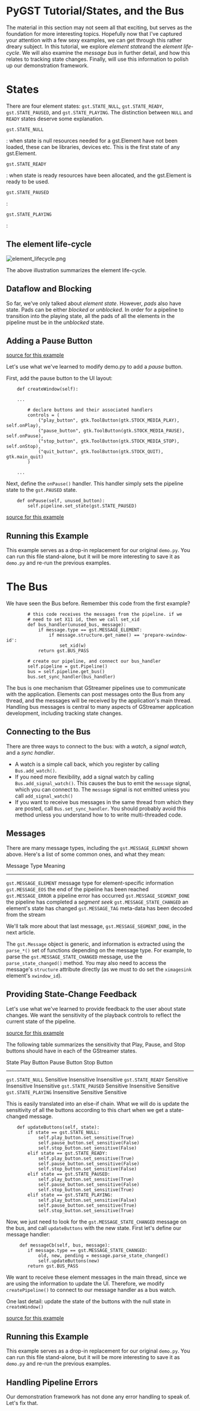 # PyGST Tutorial/States, and the Bus

The material in this section may not seem all that exciting, but serves
as the foundation for more interesting topics. Hopefully now that I've
captured your attention with a few sexy examples, we can get through
this rather dreary subject. In this tutorial, we explore *element
state*and the *element life-cycle*. We will also examine the *message
bus* in further detail, and how this relates to tracking state changes.
Finally, will use this information to polish up our demonstration
framework.

# States

There are four element states: `gst.STATE_NULL`, `gst.STATE_READY`,
`gst.STATE_PAUSED`, and `gst.STATE_PLAYING`. The distinction between
`NULL` and `READY` states deserve some explanation.

`gst.STATE_NULL`

:   when state is null resources needed for a gst.Element have not been
    loaded, these can be libraries, devices etc. This is the first state
    of any gst.Element.

`gst.STATE_READY`

:   when state is ready resources have been allocated, and the
    gst.Element is ready to be used.

`gst.STATE_PAUSED`

:  

`gst.STATE_PLAYING`

:  

## The element life-cycle

![](element_lifecycle.png "element_lifecycle.png")

The above illustration summarizes the element life-cycle.

## Dataflow and Blocking

So far, we've only talked about *element state*. However, *pads* also
have state. Pads can be either *blocked* or *unblocked*. In order for a
pipeline to transition into the playing state, all the pads of all the
elements in the pipeline must be in the *unblocked* state.

## Adding a Pause Button

[source for this example](enhanced_demo.py.md)

Let's use what we've learned to modify demo.py to add a *pause* button.

First, add the pause button to the UI layout:

        def createWindow(self):

        ...

            # declare buttons and their associated handlers
            controls = (
                ("play_button", gtk.ToolButton(gtk.STOCK_MEDIA_PLAY), self.onPlay),
                ("pause_button", gtk.ToolButton(gtk.STOCK_MEDIA_PAUSE), self.onPause),
                ("stop_button", gtk.ToolButton(gtk.STOCK_MEDIA_STOP), self.onStop),
                ("quit_button", gtk.ToolButton(gtk.STOCK_QUIT), gtk.main_quit)
            )

        ...

Next, define the `onPause()` handler. This handler simply sets the
pipeline state to the `gst.PAUSED` state.

        def onPause(self, unused_button):
            self.pipeline.set_state(gst.STATE_PAUSED)

[source for this example](enhanced_demo.py.md)

## Running this Example

This example serves as a drop-in replacement for our original `demo.py`.
You can run this file stand-alone, but it will be more interesting to
save it as `demo.py` and re-run the previous examples.

# The Bus

We have seen the Bus before. Remember this code from the first example?

            # this code receives the messages from the pipeline. if we
            # need to set X11 id, then we call set_xid
            def bus_handler(unused_bus, message):
                if message.type == gst.MESSAGE_ELEMENT:
                    if message.structure.get_name() == 'prepare-xwindow-id':
                        set_xid(w)
                return gst.BUS_PASS

            # create our pipeline, and connect our bus_handler
            self.pipeline = gst.Pipeline()
            bus = self.pipeline.get_bus()
            bus.set_sync_handler(bus_handler)

The bus is one mechanism that GStreamer pipelines use to communicate
with the application. Elements can post messages onto the Bus from any
thread, and the messages will be received by the application's main
thread. Handling bus messages is central to many aspects of GStreamer
application development, including tracking state changes.

## Connecting to the Bus

There are three ways to connect to the bus: with a *watch*, a *signal
watch*, and a *sync handler*.

-   A watch is a simple call back, which you register by calling
    `Bus.add_watch()`.
-   If you need more flexibility, add a signal watch by calling
    `Bus.add_signal_watch()`. This causes the bus to emit the `message`
    signal, which you can connect to. The `message` signal is not
    emitted unless you call `add_signal_watch()`
-   If you want to receive bus messages in the same thread from which
    they are posted, call `Bus.set_sync_handler`. You should probably
    avoid this method unless you understand how to to write
    multi-threaded code.

## Messages

There are many message types, including the `gst.MESSAGE_ELEMENT` shown
above. Here's a list of some common ones, and what they mean:

  Message Type                  Meaning
  ----------------------------- -----------------------------------------------
  `gst.MESSAGE_ELEMENT`         message type for element-specific information
  `gst.MESSAGE_EOS`             the end of the pipeline has been reached
  `gst.MESSAGE_ERROR`           a pipeline error has occurred
  `gst.MESSAGE_SEGMENT_DONE`    the pipeline has completed a *segment seek*
  `gst.MESSAGE_STATE_CHANGED`   an element's state has changed
  `gst.MESSAGE_TAG`             meta-data has been decoded from the stream

We'll talk more about that last message, `gst.MESSAGE_SEGMENT_DONE`, in
the next article.

The `gst.Message` object is generic, and information is extracted using
the `parse_*()` set of functions depending on the message type. For
example, to parse the `gst.MESSAGE_STATE_CHANGED` message, use the
`parse_state_changed()` method. You may also need to access the
message's `structure` attribute directly (as we must to do set the
`ximagesink` element's `xwindow_id`).

## Providing State-Change Feedback

Let's use what we've learned to provide feedback to the user about state
changes. We want the sensitivity of the playback controls to reflect the
current state of the pipeline.

[source for this example](enhanced_demo.py.md)

The following table summarizes the sensitivity that Play, Pause, and
Stop buttons should have in each of the GStreamer states.

  State                 Play Button   Pause Button   Stop Button
  --------------------- ------------- -------------- -------------
  `gst.STATE_NULL`      Sensitive     Insensitive    Insensitive
  `gst.STATE_READY`     Sensitive     Insensitive    Insensitive
  `gst.STATE_PAUSED`    Sensitive     Insensitive    Sensitive
  `gst.STATE_PLAYING`   Insensitive   Sensitive      Sensitive

This is easily translated into an else-if chain. What we will do is
update the sensitivity of all the buttons according to this chart when
we get a state-changed message.

        def updateButtons(self, state):
            if state == gst.STATE_NULL:
                self.play_button.set_sensitive(True)
                self.pause_button.set_sensitive(False)
                self.stop_button.set_sensitive(False)
            elif state == gst.STATE_READY:
                self.play_button.set_sensitive(True)
                self.pause_button.set_sensitive(False)
                self.stop_button.set_sensitive(False)
            elif state == gst.STATE_PAUSED:
                self.play_button.set_sensitive(True)
                self.pause_button.set_sensitive(False)
                self.stop_button.set_sensitive(True)
            elif state == gst.STATE_PLAYING:
                self.play_button.set_sensitive(False)
                self.pause_button.set_sensitive(True)
                self.stop_button.set_sensitive(True)

Now, we just need to look for the `gst.MESSAGE_STATE_CHANGED` message on
the bus, and call `updateButtons` with the new state. First let's define
our message handler:

         def messageCb(self, bus, message):
            if message.type == gst.MESSAGE_STATE_CHANGED:
                old, new, pending = message.parse_state_changed()
                self.updateButtons(new)
            return gst.BUS_PASS

We want to receive these element messages in the main thread, since we
are using the information to update the UI. Therefore, we modify
`createPipeline()` to connect to our message handler as a bus watch.

One last detail: update the state of the buttons with the null state in
`createWindow()`

[source for this example](enhanced_demo.py.md)

## Running this Example

This example serves as a drop-in replacement for our original `demo.py`.
You can run this file stand-alone, but it will be more interesting to
save it as `demo.py` and re-run the previous examples.

## Handling Pipeline Errors

Our demonstration framework has not done any error handling to speak of.
Let's fix that.
